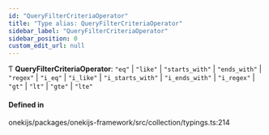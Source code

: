 ```yaml
---
id: "QueryFilterCriteriaOperator"
title: "Type alias: QueryFilterCriteriaOperator"
sidebar_label: "QueryFilterCriteriaOperator"
sidebar_position: 0
custom_edit_url: null
---
```


Ƭ **QueryFilterCriteriaOperator**: ``"eq"`` \| ``"like"`` \| ``"starts_with"`` \| ``"ends_with"`` \| ``"regex"`` \| ``"i_eq"`` \| ``"i_like"`` \| ``"i_starts_with"`` \| ``"i_ends_with"`` \| ``"i_regex"`` \| ``"gt"`` \| ``"lt"`` \| ``"gte"`` \| ``"lte"``

#### Defined in

onekijs/packages/onekijs-framework/src/collection/typings.ts:214
